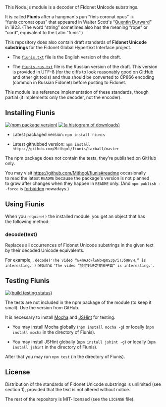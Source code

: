 This Node.js module is a decoder of <b>Fi</b>donet <b>Uni</b>code <b>s</b>ubstrings.

It is called **Fiunis** after a hangman's pun “finis coronat opus” → “funis coronat opus” that appeared in Walter Scott's “[Quentin Durward](http://en.wikipedia.org/wiki/Quentin_Durward)” in 1823. (The word “string” sometimes also has the meaning “rope” or “cord”, equivalent to the Latin “funis”.)

This repository does also contain draft standards of **Fidonet Unicode substrings** for the Fidonet Global Hypertext Interface project.

* The [`fiunis.txt`](fiunis.txt) file is the English version of the draft.

* The [`fiunis.rus.txt`](fiunis.rus.txt) file is the Russian version of the draft. This version is provided in UTF-8 (for the diffs to look reasonably good on GitHub and other git tools) and thus should be converted to CP866 encoding (common in Russian Fidonet) before posting to Fidonet.

This module is a reference implementation of these standards, though partial (it implements only the decoder, not the encoder).

## Installing Fiunis

[![(npm package version)](https://nodei.co/npm/fiunis.png?downloads=true)](https://npmjs.org/package/fiunis) [![(a histogram of downloads)](https://nodei.co/npm-dl/fiunis.png?months=3)](https://npmjs.org/package/fiunis)

* Latest packaged version: `npm install fiunis`

* Latest githubbed version: `npm install https://github.com/Mithgol/fiunis/tarball/master`

The npm package does not contain the tests, they're published on GitHub only.

You may visit https://github.com/Mithgol/fiunis#readme occasionally to read the latest `README` because the package's version is not planned to grow after changes when they happen in `README` only. (And `npm publish --force` is [forbidden](http://blog.npmjs.org/post/77758351673/no-more-npm-publish-f) nowadays.)

## Using Fiunis

When you `require()` the installed module, you get an object that has the following method:

### decode(text)

Replaces all occurrences of Fidonet Unicode substrings in the given text by their decoded Unicode equivalents.

For example, `.decode('The video “&+mAJcFlwNbHpOS3p/iTJbUHvH;” is interesting.')` returns `'The video “頂尖對決之穿褲子篇” is interesting.'`.

## Testing Fiunis

[![(build testing status)](https://travis-ci.org/Mithgol/fiunis.svg?branch=master)](https://travis-ci.org/Mithgol/fiunis)

The tests are not included in the npm package of the module (to keep it small). Use the version from GitHub.

It is necessary to install [Mocha](http://visionmedia.github.io/mocha/) and [JSHint](http://jshint.com/) for testing.

* You may install Mocha globally (`npm install mocha -g`) or locally (`npm install mocha` in the directory of Fiunis).

* You may install JSHint globally (`npm install jshint -g`) or locally (`npm install jshint` in the directory of Fiunis).

After that you may run `npm test` (in the directory of Fiunis).

## License

Distribution of the standards of Fidonet Unicode substrings is unlimited (see section 1), provided that the text is not altered without notice.

The rest of the repository is MIT-licensed (see the `LICENSE` file).
